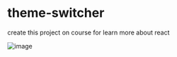 # theme-switcher
create this project on course for learn more about react

![image](https://user-images.githubusercontent.com/14844393/158495109-a132056f-e815-47a0-9b64-09186b520e9e.png)
